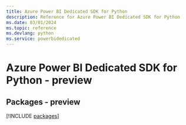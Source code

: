 ```yaml
---
title: Azure Power BI Dedicated SDK for Python
description: Reference for Azure Power BI Dedicated SDK for Python
ms.date: 03/01/2024
ms.topic: reference
ms.devlang: python
ms.service: powerbidedicated
---
```

# Azure Power BI Dedicated SDK for Python - preview
## Packages - preview
[!INCLUDE [packages](power-bi-dedicated-index.md)]